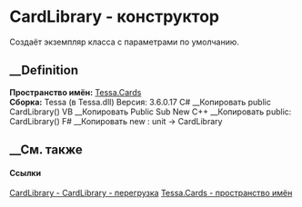 # CardLibrary - конструктор
Создаёт экземпляр класса с параметрами по умолчанию.
##  __Definition
 **Пространство имён:** [Tessa.Cards](N_Tessa_Cards.htm)  
 **Сборка:** Tessa (в Tessa.dll) Версия: 3.6.0.17
C# __Копировать
     public CardLibrary()
VB __Копировать
     Public Sub New
C++ __Копировать
     public:
    CardLibrary()
F# __Копировать
     new : unit -> CardLibrary
##  __См. также
#### Ссылки
[CardLibrary - ](T_Tessa_Cards_CardLibrary.htm)
[CardLibrary - перегрузка](Overload_Tessa_Cards_CardLibrary__ctor.htm)
[Tessa.Cards - пространство имён](N_Tessa_Cards.htm)

